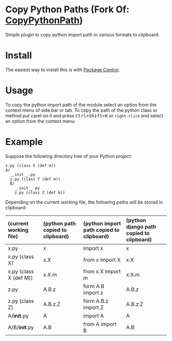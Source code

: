 Copy Python Paths (Fork Of: [CopyPythonPath](https://github.com/pokidovea/copy_python_path))
================

Simple plugin to copy python import path in various formats to clipboard.

Install
=======

The easiest way to install this is with [Package Control](http://wbond.net/sublime_packages/package_control).

Usage
=====

To copy the python import path of the module select an option from the context menu of side bar or tab.
To copy the path of the python class or method put caret on it and press <kbd>Ctrl+Shift+K</kbd> or `right-click` and select an option from the context menu.


Example
=======

Suppose the following directory tree of your Python project:
```
x.py (class X (def m))
A/
  __init__.py
  y.py (class Y (def m))
  B/
    __init__.py
    z.py (class Z (def m))
```
Depending on the current working file, the following paths will be stored in clipboard:

|(current working file)| (python path copied to clipboard) | (python import path copied to clipboard) | (python django path copied to clipboard)|
|:---------------------|:----------------------------------|:-----------------------------------------|:----------------------------------------|
| x.py | x | import x | x |
| x.py (class X) |  x.X | from x import X | x:X |
| x.py (class X (def M))|  x.X.m | from x.X import m | x:X.m |
| z.py | A.B.z | form A.B import z | A.B.z |
| z.py (class Z)| A.B.z.Z | form A.B.z import Z | A.B.z:Z |
| A/__init__.py | A | import A | A |
| A/B/__init__.py | A.B | from A import B | A.B |